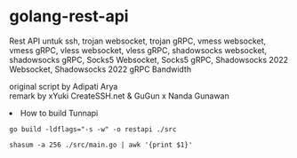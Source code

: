 # golang-rest-api

Rest API untuk ssh, trojan websocket, trojan gRPC, vmess websocket, vmess gRPC, vless websocket, vless gRPC, shadowsocks websocket, shadowsocks gRPC, Socks5 Websocket, Socks5 gRPC, Shadowsocks 2022 Websocket, Shadowsocks 2022 gRPC Bandwidth

original script by Adipati Arya
<br>
remark by xYuki CreateSSH.net & GuGun x Nanda Gunawan

<li>How to build Tunnapi</li>
<pre><code>go build -ldflags="-s -w" -o restapi ./src</code></pre>
<pre><code>shasum -a 256 ./src/main.go | awk '{print $1}'</code></pre>
